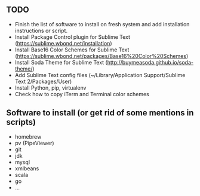 ## TODO

- Finish the list of software to install on fresh system and add installation instructions or script.
- Install Package Control plugin for Sublime Text (https://sublime.wbond.net/installation)
- Install Base16 Color Schemes for Sublime Text (https://sublime.wbond.net/packages/Base16%20Color%20Schemes)
- Install Soda Theme for Sublime Text (http://buymeasoda.github.io/soda-theme/)
- Add Sublime Text config files (~/Library/Application Support/Sublime Text 2/Packages/User)
- Install Python, pip, virtualenv
- Check how to copy iTerm and Terminal color schemes

## Software to install (or get rid of some mentions in scripts)

- homebrew
- pv (PipeViewer)
- git
- jdk
- mysql
- xmlbeans
- scala
- go
- ...
